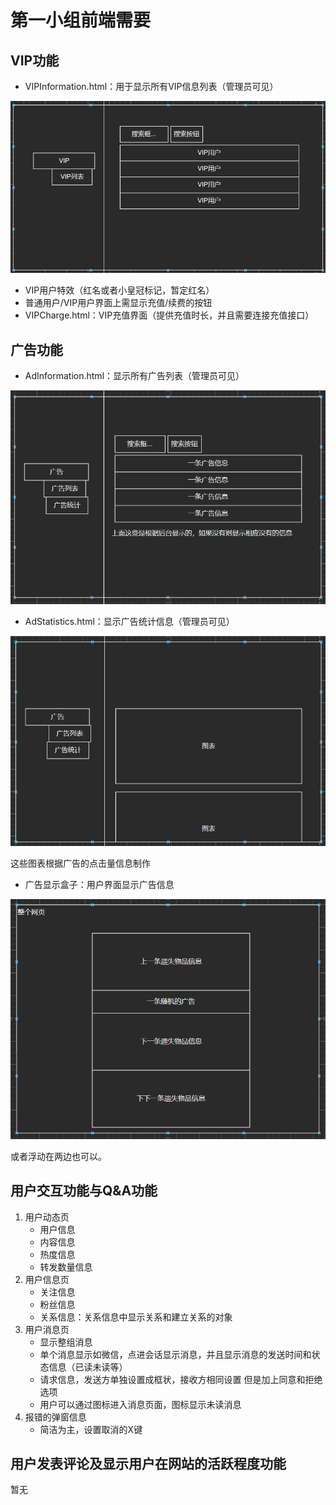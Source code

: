 # 第一小组前端需要

## VIP功能

- VIPInformation.html：用于显示所有VIP信息列表（管理员可见）

![image-20240426084504090](./assets/image-20240426084504090.png)

- VIP用户特效（红名或者小皇冠标记，暂定红名）
- 普通用户/VIP用户界面上需显示充值/续费的按钮
- VIPCharge.html：VIP充值界面（提供充值时长，并且需要连接充值接口）

## 广告功能

- AdInformation.html：显示所有广告列表（管理员可见）

![image-20240426085108457](./assets/image-20240426085108457.png)

- AdStatistics.html：显示广告统计信息（管理员可见）

![image-20240426085153992](./assets/image-20240426085153992.png)

这些图表根据广告的点击量信息制作

- 广告显示盒子：用户界面显示广告信息

![image-20240426085334799](./assets/image-20240426085334799.png)

或者浮动在两边也可以。

## 用户交互功能与Q&A功能


1. 用户动态页
   * 用户信息
   * 内容信息
   * 热度信息
   * 转发数量信息
2. 用户信息页
   * 关注信息
   * 粉丝信息
   * 关系信息：关系信息中显示关系和建立关系的对象
3. 用户消息页
   * 显示整组消息
   * 单个消息显示如微信，点进会话显示消息，并且显示消息的发送时间和状态信息（已读未读等）
   * 请求信息，发送方单独设置成框状，接收方相同设置 但是加上同意和拒绝选项
   * 用户可以通过图标进入消息页面，图标显示未读消息
4. 报错的弹窗信息
   * 简洁为主，设置取消的X键

## 用户发表评论及显示用户在网站的活跃程度功能

暂无
